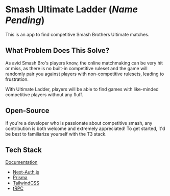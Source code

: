 # Smash Ultimate Ladder (*Name Pending*)

This is an app to find competitive Smash Brothers Ultimate matches.

## What Problem Does This Solve?

As avid Smash Bro's players know, the online matchmaking can be very hit or miss, as there is no built-in competitive ruleset and the game will randomly pair you against players with non-competitive rulesets, leading to frustration.

With Ultimate Ladder, players will be able to find games with like-minded competitive players without any fluff.

## Open-Source

If you're a developer who is passionate about competitive smash, any contribution is both welcome and extremely appreciated! To get started, it'd be best to familiarize yourself with the T3 stack.

## Tech Stack

[Documentation](https://create.t3.gg)

- [Next-Auth.js](https://next-auth.js.org)
- [Prisma](https://prisma.io)
- [TailwindCSS](https://tailwindcss.com)
- [tRPC](https://trpc.io)


